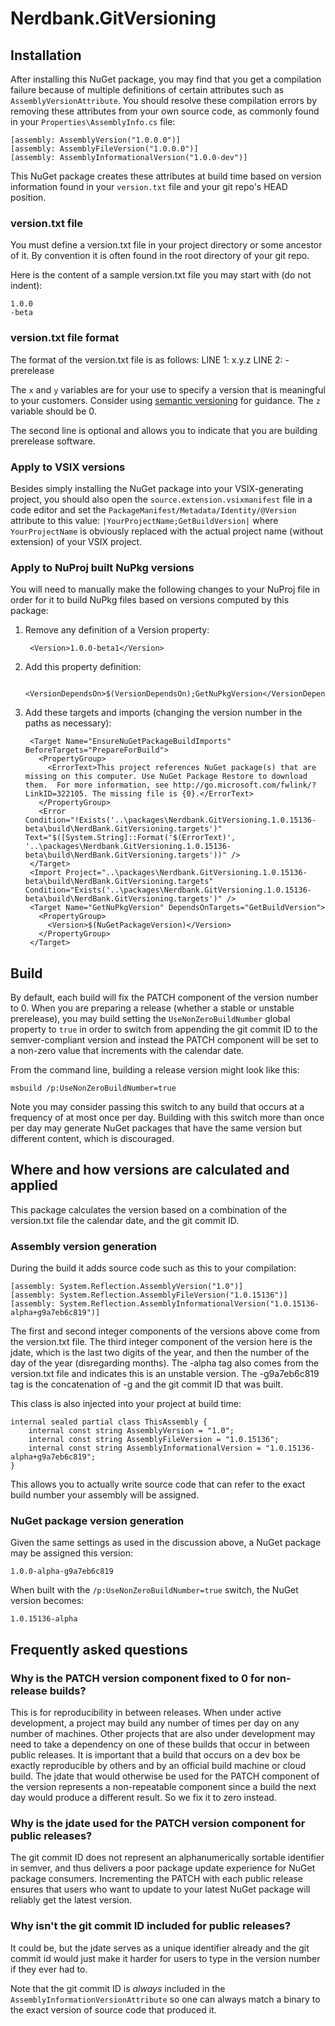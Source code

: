 ﻿# Nerdbank.GitVersioning

## Installation

After installing this NuGet package, you may find that you get a compilation failure
because of multiple definitions of certain attributes such as `AssemblyVersionAttribute`.
You should resolve these compilation errors by removing these attributes from your own
source code, as commonly found in your `Properties\AssemblyInfo.cs` file:

    [assembly: AssemblyVersion("1.0.0.0")]
    [assembly: AssemblyFileVersion("1.0.0.0")]
    [assembly: AssemblyInformationalVersion("1.0.0-dev")]

This NuGet package creates these attributes at build time based on version information
found in your `version.txt` file and your git repo's HEAD position.

### version.txt file

You must define a version.txt file in your project directory or some ancestor of it.
By convention it is often found in the root directory of your git repo.

Here is the content of a sample version.txt file you may start with (do not indent):

    1.0.0
    -beta

### version.txt file format

The format of the version.txt file is as follows:
LINE 1: x.y.z
LINE 2: -prerelease

The `x` and `y` variables are for your use to specify a version that is meaningful
to your customers. Consider using [semantic versioning][semver] for guidance.
The `z` variable should be 0.

The second line is optional and allows you to indicate that you are building
prerelease software. 

### Apply to VSIX versions

Besides simply installing the NuGet package into your VSIX-generating project,
you should also open the `source.extension.vsixmanifest` file in a code editor
and set the `PackageManifest/Metadata/Identity/@Version` attribute to this
value: `|YourProjectName;GetBuildVersion|` where `YourProjectName` is
obviously replaced with the actual project name (without extension) of your
VSIX project.

### Apply to NuProj built NuPkg versions

You will need to manually make the following changes to your NuProj file
in order for it to build NuPkg files based on versions computed by this package:

1. Remove any definition of a Version property:

        <Version>1.0.0-beta1</Version>

2. Add this property definition:


        <VersionDependsOn>$(VersionDependsOn);GetNuPkgVersion</VersionDependsOn>

3. Add these targets and imports (changing the version number in the paths as necessary):


        <Target Name="EnsureNuGetPackageBuildImports" BeforeTargets="PrepareForBuild">
          <PropertyGroup>
            <ErrorText>This project references NuGet package(s) that are missing on this computer. Use NuGet Package Restore to download them.  For more information, see http://go.microsoft.com/fwlink/?LinkID=322105. The missing file is {0}.</ErrorText>
          </PropertyGroup>
          <Error Condition="!Exists('..\packages\Nerdbank.GitVersioning.1.0.15136-beta\build\NerdBank.GitVersioning.targets')" Text="$([System.String]::Format('$(ErrorText)', '..\packages\Nerdbank.GitVersioning.1.0.15136-beta\build\NerdBank.GitVersioning.targets'))" />
        </Target>
        <Import Project="..\packages\Nerdbank.GitVersioning.1.0.15136-beta\build\NerdBank.GitVersioning.targets" Condition="Exists('..\packages\Nerdbank.GitVersioning.1.0.15136-beta\build\NerdBank.GitVersioning.targets')" />
        <Target Name="GetNuPkgVersion" DependsOnTargets="GetBuildVersion">
          <PropertyGroup>
            <Version>$(NuGetPackageVersion)</Version>
          </PropertyGroup>
        </Target>

## Build

By default, each build will fix the PATCH component of the version number to 0.
When you are preparing a release (whether a stable or unstable prerelease),
you may build setting the `UseNonZeroBuildNumber` global property to `true`
in order to switch from appending the git commit ID to the semver-compliant
version and instead the PATCH component will be set to a non-zero value that
increments with the calendar date.

From the command line, building a release version might look like this:

    msbuild /p:UseNonZeroBuildNumber=true

Note you may consider passing this switch to any build that occurs at a
frequency of at most once per day. Building with this switch more than once
per day may generate NuGet packages that have the same version but different
content, which is discouraged.

## Where and how versions are calculated and applied

This package calculates the version based on a combination of the version.txt file
the calendar date, and the git commit ID. 

### Assembly version generation

During the build it adds source code such as this to your compilation:

    [assembly: System.Reflection.AssemblyVersion("1.0")]
    [assembly: System.Reflection.AssemblyFileVersion("1.0.15136")]
    [assembly: System.Reflection.AssemblyInformationalVersion("1.0.15136-alpha+g9a7eb6c819")]

The first and second integer components of the versions above come from the 
version.txt file.
The third integer component of the version here is the jdate, which is the last
two digits of the year, and then the number of the day of the year (disregarding
months).
The -alpha tag also comes from the version.txt file and indicates this is an
unstable version.
The -g9a7eb6c819 tag is the concatenation of -g and the git commit ID that was built.

This class is also injected into your project at build time:

    internal sealed partial class ThisAssembly {
        internal const string AssemblyVersion = "1.0";
        internal const string AssemblyFileVersion = "1.0.15136";
        internal const string AssemblyInformationalVersion = "1.0.15136-alpha+g9a7eb6c819";
    }

This allows you to actually write source code that can refer to the exact build
number your assembly will be assigned.

### NuGet package version generation

Given the same settings as used in the discussion above, a NuGet package may be
assigned this version: 

    1.0.0-alpha-g9a7eb6c819

When built with the `/p:UseNonZeroBuildNumber=true` switch, the NuGet version becomes:

    1.0.15136-alpha

## Frequently asked questions

### Why is the PATCH version component fixed to 0 for non-release builds?

This is for reproducibility in between releases. When under active development,
a project may build any number of times per day on any number of machines.
Other projects that are also under development may need to take a dependency on
one of these builds that occur in between public releases. It is important that
a build that occurs on a dev box be exactly reproducible by others and by an
official build machine or cloud build. The jdate that would otherwise be used
for the PATCH component of the version represents a non-repeatable component
since a build the next day would produce a different result. So we fix it to
zero instead.

### Why is the jdate used for the PATCH version component for public releases?

The git commit ID does not represent an alphanumerically sortable identifier
in semver, and thus delivers a poor package update experience for NuGet package
consumers. Incrementing the PATCH with each public release ensures that users
who want to update to your latest NuGet package will reliably get the latest
version. 

### Why isn't the git commit ID included for public releases?

It could be, but the jdate serves as a unique identifier already and the
git commit id would just make it harder for users to type in the version
number if they ever had to.

Note that the git commit ID is *always* included in the 
`AssemblyInformationVersionAttribute` so one can always match a binary to the
exact version of source code that produced it.

 [semver]: http://semver.org

